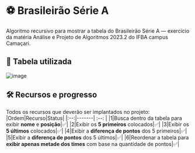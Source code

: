 # ⚽ Brasileirão Série A
Algoritmo recursivo para mostrar a tabela do Brasileirão Série A — exercício da matéria Análise e Projeto de Algoritmos 2023.2 do IFBA campus Camaçari.
## 📑 Tabela utilizada
![image](https://github.com/eukaualima/tabela-brasileirao/assets/59632185/ffa4c588-ba83-4d4f-abfb-63ed7f9c5dbe)
## 🛠️ Recursos e progresso
Todos os recursos que deverão ser implantados no projeto:
|Ordem|Recurso|Status|
|:--:|-------| :--: |
|1|Busca dentro da tabela para exibir **nome** e **posição**|✅|
|2|Exibir os **5 primeiros** colocados|✅|
|3|Exibir os **5 últimos** colocados|✅|
|4|Exibir a **diferença de pontos** dos 5 primeiros|✅|
|5|Exibir a **diferença de pontos** dos 5 últimos|✅|
|6|Reordenar a tabela para **exibir apenas metade dos times** com base na quantidade de pontos|✅|
